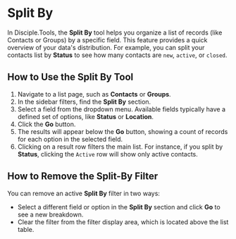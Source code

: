 # Split By

In Disciple.Tools, the **Split By** tool helps you organize a list of records (like Contacts or Groups) by a specific field. This feature provides a quick overview of your data's distribution. For example, you can split your contacts list by **Status** to see how many contacts are `new`, `active`, or `closed`.

## How to Use the Split By Tool

1.  Navigate to a list page, such as **Contacts** or **Groups**.
2.  In the sidebar filters, find the **Split By** section.
3.  Select a field from the dropdown menu. Available fields typically have a defined set of options, like **Status** or **Location**.
4.  Click the **Go** button.
5.  The results will appear below the **Go** button, showing a count of records for each option in the selected field.
6.  Clicking on a result row filters the main list. For instance, if you split by **Status**, clicking the `Active` row will show only active contacts.

## How to Remove the Split-By Filter

You can remove an active **Split By** filter in two ways:

*   Select a different field or option in the **Split By** section and click **Go** to see a new breakdown.
*   Clear the filter from the filter display area, which is located above the list table.